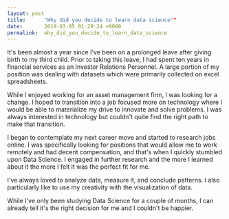 ```yaml
---
layout: post
title:      "Why did you decide to learn data science""
date:       2019-03-05 01:29:24 +0000
permalink:  why_did_you_decide_to_learn_data_science
---
```




It's been almost a year since I've been on a prolonged leave after giving birth to my third child. Prior to taking this leave, I had spent ten years in financial services as an Investor Relations Personnel. A large portion of my position was dealing with datasets which were primarily collected on excel spreadsheets.

While I enjoyed working for an asset management firm, I was looking for a change. I hoped to transition into a job focused more on technology where I would be able to materialize my drive to innovate and solve problems. I was always interested in technology but couldn't quite find the right path to make that transition. 

I began to contemplate my next career move and started to research jobs online. I was specifically looking for positions that would allow me to work remotely and had decent compensation, and that's when I quickly stumbled upon Data Science. I engaged in further research and the more I learned about it the more I felt it was the perfect fit for me. 

I've always loved to analyze data, measure it, and conclude patterns. I also particularly like to use my creativity with the visualization of data. 

While I've only been studying Data Science for a couple of months, I can already tell it's the right decision for me and I couldn't be happier. 
